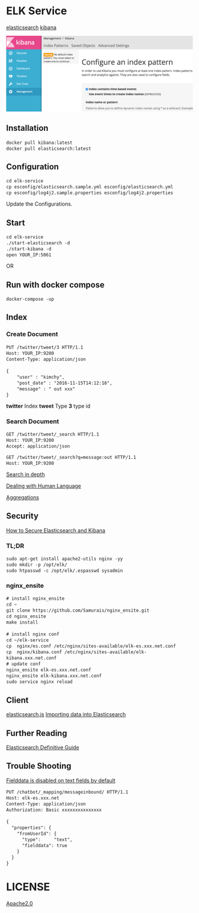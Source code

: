 # ELK Service
[elasticsearch](https://hub.docker.com/_/elasticsearch/)
[kibana](https://hub.docker.com/_/kibana/)

![](./docs/1.png)

## Installation
```
docker pull kibana:latest
docker pull elasticsearch:latest
```

## Configuration
```
cd elk-service
cp esconfig/elasticsearch.sample.yml esconfig/elasticsearch.yml
cp esconfig/log4j2.sample.properties esconfig/log4j2.properties
```

Update the Configurations.

## Start
```
cd elk-service
./start-elasticsearch -d
./start-kibana -d
open YOUR_IP:5061
```

OR 

## Run with docker compose
```
docker-compose -up
```

## Index
### Create Document
```
PUT /twitter/tweet/3 HTTP/1.1
Host: YOUR_IP:9200
Content-Type: application/json

{
    "user" : "kimchy",
    "post_date" : "2016-11-15T14:12:16",
    "message" : " out xxx"
}
```

**twitter** Index
**tweet** Type
**3** type id


### Search Document

```
GET /twitter/tweet/_search HTTP/1.1
Host: YOUR_IP:9200
Accept: application/json
```

```
GET /twitter/tweet/_search?q=message:out HTTP/1.1
Host: YOUR_IP:9200
```

[Search in depth](https://www.elastic.co/guide/en/elasticsearch/guide/current/search-in-depth.html)

[Dealing with Human Language](https://www.elastic.co/guide/en/elasticsearch/guide/current/languages.html#languages)

[Aggregations](https://www.elastic.co/guide/en/elasticsearch/guide/current/aggregations.html)

## Security
[How to Secure Elasticsearch and Kibana](https://www.mapr.com/blog/how-secure-elasticsearch-and-kibana)

### TL;DR
```
sudo apt-get install apache2-utils nginx -yy
sudo mkdir -p /opt/elk/
sudo htpasswd -c /opt/elk/.espasswd sysadmin
```

### nginx_ensite

```
# install nginx_ensite
cd ~
git clone https://github.com/Samurais/nginx_ensite.git
cd nginx_ensite
make install

# install nginx conf
cd ~/elk-service
cp  nginx/es.conf /etc/nginx/sites-available/elk-es.xxx.net.conf
cp  nginx/kibana.conf /etc/nginx/sites-available/elk-kibana.xxx.net.conf
# update conf
nginx_ensite elk-es.xxx.net.conf
nginx_ensite elk-kibana.xxx.net.conf
sudo service nginx reload
```


## Client
[elasticsearch.js](https://www.elastic.co/guide/en/elasticsearch/client/javascript-api/current/index.html)
[Importing data into Elasticsearch](https://gist.github.com/Samurais/0da7bcbe0cc5830b118b411596f2c171)

## Further Reading
[Elasticsearch Definitive Guide](./elasticsearch-definitive-guide-en.pdf)

## Trouble Shooting
[Fielddata is disabled on text fields by default](https://www.elastic.co/guide/en/elasticsearch/reference/5.0/fielddata.html)
```
PUT /chatbot/_mapping/messageinbound/ HTTP/1.1
Host: elk-es.xxx.net
Content-Type: application/json
Authorization: Basic xxxxxxxxxxxxxxx

{
  "properties": {
    "fromUserId": { 
      "type":     "text",
      "fielddata": true
    }
  }
}
```

# LICENSE
[Apache2.0](./LICENSE)
